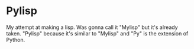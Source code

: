 # Pylisp
My attempt at making a lisp. Was gonna call it "Mylisp" but it's already taken. "Pylisp" because it's similar to "Mylisp" and "Py" is the extension of Python.